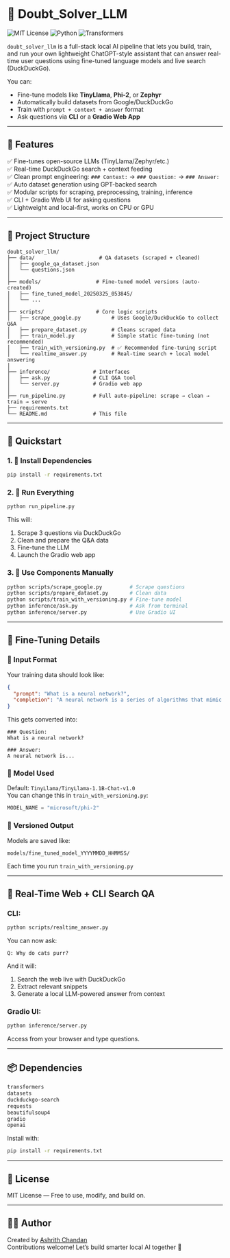 # 🧠 Doubt_Solver_LLM

![MIT License](https://img.shields.io/badge/license-MIT-blue.svg)
![Python](https://img.shields.io/badge/Python-3.10+-blue)
![Transformers](https://img.shields.io/badge/HuggingFace-Transformers-yellow)


`doubt_solver_llm` is a full-stack local AI pipeline that lets you build, train, and run your own lightweight ChatGPT-style assistant that can answer real-time user questions using fine-tuned language models and live search (DuckDuckGo).

You can:
- Fine-tune models like **TinyLlama**, **Phi-2**, or **Zephyr**
- Automatically build datasets from Google/DuckDuckGo
- Train with `prompt + context + answer` format
- Ask questions via **CLI** or a **Gradio Web App**

---

## 🚀 Features

✅ Fine-tunes open-source LLMs (TinyLlama/Zephyr/etc.)  
✅ Real-time DuckDuckGo search + context feeding  
✅ Clean prompt engineering: `### Context:` → `### Question:` → `### Answer:`  
✅ Auto dataset generation using GPT-backed search  
✅ Modular scripts for scraping, preprocessing, training, inference  
✅ CLI + Gradio Web UI for asking questions  
✅ Lightweight and local-first, works on CPU or GPU

---

## 📁 Project Structure

```
doubt_solver_llm/
├── data/                     # QA datasets (scraped + cleaned)
│   ├── google_qa_dataset.json
│   └── questions.json
│
├── models/                  # Fine-tuned model versions (auto-created)
│   ├── fine_tuned_model_20250325_053845/
│   └── ...
│
├── scripts/                 # Core logic scripts
│   ├── scrape_google.py          # Uses Google/DuckDuckGo to collect Q&A
│   ├── prepare_dataset.py        # Cleans scraped data
│   ├── train_model.py            # Simple static fine-tuning (not recommended)
│   ├── train_with_versioning.py  # ✅ Recommended fine-tuning script
│   └── realtime_answer.py        # Real-time search + local model answering
│
├── inference/              # Interfaces
│   ├── ask.py              # CLI Q&A tool
│   └── server.py           # Gradio web app
│
├── run_pipeline.py         # Full auto-pipeline: scrape → clean → train → serve
├── requirements.txt
└── README.md               # This file
```

---

## 🧪 Quickstart

### 1. 🧰 Install Dependencies

```bash
pip install -r requirements.txt
```

### 2. 🚀 Run Everything

```bash
python run_pipeline.py
```

This will:
1. Scrape 3 questions via DuckDuckGo
2. Clean and prepare the Q&A data
3. Fine-tune the LLM
4. Launch the Gradio web app

### 3. 🔁 Use Components Manually

```bash
python scripts/scrape_google.py         # Scrape questions
python scripts/prepare_dataset.py       # Clean data
python scripts/train_with_versioning.py # Fine-tune model
python inference/ask.py                 # Ask from terminal
python inference/server.py              # Use Gradio UI
```

---

## 🧠 Fine-Tuning Details

### 📄 Input Format
Your training data should look like:

```json
{
  "prompt": "What is a neural network?",
  "completion": "A neural network is a series of algorithms that mimic the human brain..."
}
```

This gets converted into:
```
### Question:
What is a neural network?

### Answer:
A neural network is...
```

### 🧠 Model Used
Default: `TinyLlama/TinyLlama-1.1B-Chat-v1.0`  
You can change this in `train_with_versioning.py`:
```python
MODEL_NAME = "microsoft/phi-2"
```

### 🔁 Versioned Output
Models are saved like:
```
models/fine_tuned_model_YYYYMMDD_HHMMSS/
```
Each time you run `train_with_versioning.py`

---

## 🤖 Real-Time Web + CLI Search QA

### CLI:
```bash
python scripts/realtime_answer.py
```
You can now ask:
```
Q: Why do cats purr?
```
And it will:
1. Search the web live with DuckDuckGo
2. Extract relevant snippets
3. Generate a local LLM-powered answer from context

### Gradio UI:
```bash
python inference/server.py
```
Access from your browser and type questions.

---

## 📦 Dependencies

```txt
transformers
datasets
duckduckgo-search
requests
beautifulsoup4
gradio
openai
```

Install with:
```bash
pip install -r requirements.txt
```

---

## 🔐 License

MIT License — Free to use, modify, and build on.

---

## 👨‍💻 Author

Created by [Ashrith Chandan](https://github.com/AshrithChandan)  
Contributions welcome! Let’s build smarter local AI together 💪
